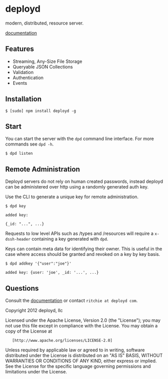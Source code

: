 # deployd

modern, distributed, resource server.

[documentation](http://deployd.github.com/deployd)

## Features

 - Streaming, Any-Size File Storage
 - Queryable JSON Collections
 - Validation
 - Authentication
 - Events
 
## Installation

    $ [sudo] npm install deployd -g
    
## Start

You can start the server with the `dpd` command line interface. For more commands see `dpd -h`.

    $ dpd listen

## Remote Administration

Deployd servers do not rely on human created passwords, instead deployd can be administered over http using a randomly generated auth key.

Use the CLI to generate a unique key for remote administration.

    $ dpd key

    added key:

    {_id: "...", ...}

Requests to low level APIs such as /types and /resources will require a `x-dssh-header` containing a key generated with `dpd`.

Keys can contain meta data for identifying their owner. This is useful in the case where access should
be granted and revoked on a key by key basis.

    $ dpd addkey '{"user":"joe"}'
  
    added key: {user: 'joe', _id: '...', ...}
    
## Questions

Consult the [documentation](http://deployd.github.com/deployd) or contact `ritchie at deployd com`.

Copyright 2012 deployd, llc

Licensed under the Apache License, Version 2.0 (the "License");
you may not use this file except in compliance with the License.
You may obtain a copy of the License at

       [http://www.apache.org/licenses/LICENSE-2.0]

Unless required by applicable law or agreed to in writing, software
distributed under the License is distributed on an "AS IS" BASIS,
WITHOUT WARRANTIES OR CONDITIONS OF ANY KIND, either express or implied.
See the License for the specific language governing permissions and
limitations under the License.
